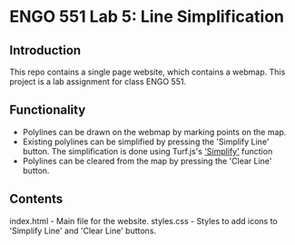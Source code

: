 # ENGO 551 Lab 5: Line Simplification 

## Introduction
This repo contains a single page website, which contains a webmap. This project is a lab assignment for class ENGO 551.

## Functionality
- Polylines can be drawn on the webmap by marking points on the map.
- Existing polylines can be simplified by pressing the 'Simplify Line' button. The simplification is done using Turf.js's ['Simplify'](https://turfjs.org/docs/#simplify) function
- Polylines can be cleared from the map by pressing the 'Clear Line' button.

## Contents
index.html - Main file for the website.
styles.css - Styles to add icons to 'Simplify Line' and 'Clear Line' buttons.
